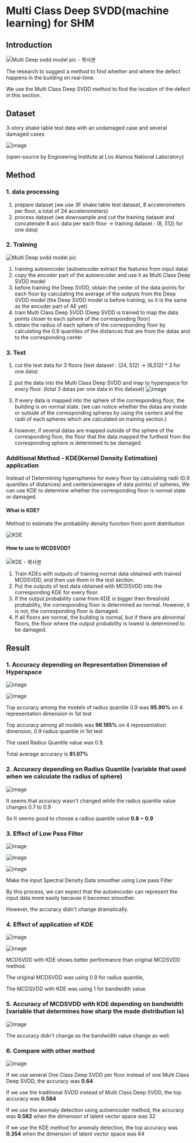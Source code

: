 # Multi Class Deep SVDD(machine learning) for SHM

## Introduction

![Multi Deep svdd model pic - 복사본](https://github.com/happyleeyi/DeepSVDD/assets/173021832/47b45b16-2101-4a44-9d1e-1401a5ae94df)

The research to suggest a method to find whether and where the defect happens in the building on real-time.

We use the Multi Class Deep SVDD method to find the location of the defect in this section.

## Dataset

3-story shake table test data with an undamaged case and several damaged cases

![image](https://github.com/happyleeyi/DeepSVDD/assets/173021832/f5b6d5f1-b504-4c4a-bdbe-be64fa2c6588)

(open-source by Engineering Institute at Los Alamos National Laboratory)

## Method

### 1. data processing
1. prepare dataset (we use 3F shake table test dataset, 8 accelerometers per floor, a total of 24 accelerometers)
2. process dataset (we downsample and cut the training dataset and concatenate 8 acc data per each floor -> training dataset : (8, 512) for one data)

### 2. Training
![Multi Deep svdd model pic](https://github.com/happyleeyi/DeepSVDD/assets/173021832/1c007e9a-019e-42bf-af1d-7b0caeb6db96)

1. training autoencoder (autoencoder extract the features from input data)
2. copy the encoder part of the autoencoder and use it as Multi Class Deep SVDD model
3. before training the Deep SVDD, obtain the center of the data points for each floor by calculating the average of the outputs from the Deep SVDD model (the Deep SVDD model is before training, so it is the same as the encoder part of AE yet)
4. train Multi Class Deep SVDD (Deep SVDD is trained to map the data points closer to each sphere of the corresponding floor)
5. obtain the radius of each sphere of the corresponding floor by calculating the 0.9 quantiles of the distances that are from the datas and to the corresponding center

### 3. Test
1. cut the test data for 3 floors (test dataset : (24, 512) -> (8,512) * 3 for one data)
2. put the data into the Multi Class Deep SVDD and map to hyperspace for every floor. (total 3 datas per one data in this dataset)
![image](https://github.com/happyleeyi/DeepSVDD/assets/173021832/167c7788-6fe7-4312-ab6f-ea98e0ff0dc6)

3. if every data is mapped into the sphere of the corresponding floor, the building is on normal state. (we can notice whether the datas are inside or outside of the corresponding spheres by using the centers and the radii of each spheres which are calculated on training section.)
4. however, if several datas are mapped outside of the sphere of the corresponding floor, the floor that the data mapped the furthest from the corresponding sphere is determined to be damaged.

### Additional Method - KDE(Kernel Density Estimation) application
Instead of Determining hyperspheres for every floor by calculating radii (0.9 quantiles of distances) and centers(averages of data points) of spheres,
We can use KDE to determine whether the corresponding floor is normal state or damaged.

#### What is KDE?
Method to estimate the probability density function from point distribution

![KDE](https://github.com/happyleeyi/MCDSVDD-for-SHM/assets/173021832/2b25b0cc-cc22-42bb-948d-19ec51c0755b)

#### How to use in MCDSVDD?
![KDE - 복사본](https://github.com/happyleeyi/MCDSVDD-for-SHM/assets/173021832/a50997dd-3c60-479d-81c2-484b4400f952)
1. Train KDEs with outputs of training normal data obtained with trained MCDSVDD, and then use them in the test section.
2. Put the outputs of test data obtained with MCDSVDD into the corresponding KDE for every floor.
3. If the output probability came from KDE is bigger then threshold probability, the corresponding floor is determined as normal. However, it is not, the corresponding floor is damaged.
4. If all floors are normal, the building is normal, but if there are abnormal floors, the floor where the output probability is lowest is determined to be damaged.



## Result

### 1. Accuracy depending on Representation Dimension of Hyperspace
![image](https://github.com/user-attachments/assets/590d84ca-ae95-4dd6-bb08-91f4c793d249)

![image](https://github.com/user-attachments/assets/c1fbbd86-4461-4a1f-b89c-deceb29b0285)

Top accuracy among the models of radius quantile 0.9 was __95.90%__ on 4 representation dimension in 1st test

Top accuracy among all models was __96.195%__ on 4 representation dimension, 0.9 radius quantile in 1st test

The used Radius Quantile value was 0.9.

Total average accuracy is __81.07%__

### 2. Accuracy depending on Radius Quantile (variable that used when we calculate the radius of sphere)
![image](https://github.com/user-attachments/assets/4a05080a-258a-445b-b6bd-8708d8311f7c)

It seems that accuracy wasn't changed while the radius quantile value changes 0.7 to 0.9 

So It seems good to choose a radius quantile value __0.8 ~ 0.9__

### 3. Effect of Low Pass Filter
![image](https://github.com/user-attachments/assets/226395f4-71a7-4cfa-8762-eb902e996b68)

![image](https://github.com/user-attachments/assets/2b9a8011-d7fe-4fd9-b70b-1d0c9efeb910)

![image](https://github.com/user-attachments/assets/b56df9b3-1605-448a-a7fd-7ac2f5e394f2)

Make the input Spectral Density Data smoother using Low pass Filter

By this process, we can expect that the autoencoder can represent the input data more easily because it becomes smoother. 

However, the accuracy didn't change dramatically.

### 4. Effect of application of KDE
![image](https://github.com/user-attachments/assets/d69072fd-e84d-4952-bba4-229156af59f6)

![image](https://github.com/user-attachments/assets/f4bd1de4-3812-4246-a8f2-0dbad4c48f53)

MCDSVDD with KDE shows better performance than original MCDSVDD method.

The original MCDSVDD was using 0.9 for radius quantile,

The MCDSVDD with KDE was using 1 for bandwidth value.

### 5. Accuracy of MCDSVDD with KDE depending on bandwidth (variable that determines how sharp the made distribution is)

![image](https://github.com/user-attachments/assets/85728d3e-64a6-47b5-bea7-269da271b05a)


The accuracy didn't change as the bandwidth value change as well.

### 6. Compare with other method

![image](https://github.com/user-attachments/assets/361aa5b1-9c4a-4473-824a-ed4a8476f2f5)


If we use several One Class Deep SVDD per floor instead of one Multi Class Deep SVDD, the accuracy was __0.64__

If we use the traditional SVDD instead of Multi Class Deep SVDD, the top accuracy was __0.584__

If we use the anomaly detection using autoencoder method, the accuracy was __0.582__ when the dimension of latent vector space was 32

If we use the KDE method for anomaly detection, the top accuracy was __0.354__ when the dimension of latent vector space was 64


